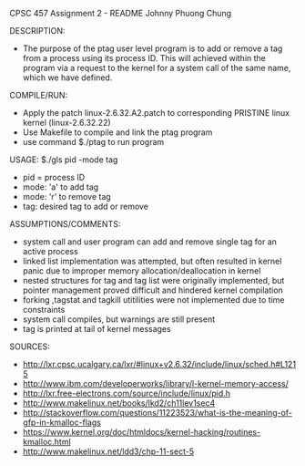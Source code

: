 CPSC 457 Assignment 2 - README Johnny Phuong Chung

DESCRIPTION:
- The purpose of the ptag user level program is to add or remove a tag from a process using its process ID. This will achieved within the program via a request to the kernel for a system call of the same name, which we have defined.

COMPILE/RUN: 
- Apply the patch linux-2.6.32.A2.patch to corresponding PRISTINE linux kernel (linux-2.6.32.22)
- Use Makefile to compile and link the ptag program
- use command $./ptag to run program

USAGE: $./gls pid -mode tag
- pid = process ID
- mode: 'a' to add tag
- mode: 'r' to remove tag
- tag: desired tag to add or remove 

ASSUMPTIONS/COMMENTS:
- system call and user program can add and remove single tag for an active process
- linked list implementation was attempted, but often resulted in kernel panic due to improper memory allocation/deallocation in kernel
- nested structures for tag and tag list were originally implemented, but pointer management proved difficult and hindered kernel compilation
- forking ,tagstat and tagkill utitilities were not implemented due to time constraints
- system call compiles, but warnings are still present
- tag is printed at tail of kernel messages

SOURCES:
- http://lxr.cpsc.ucalgary.ca/lxr/#linux+v2.6.32/include/linux/sched.h#L1215
- http://www.ibm.com/developerworks/library/l-kernel-memory-access/
- http://lxr.free-electrons.com/source/include/linux/pid.h
- http://www.makelinux.net/books/lkd2/ch11lev1sec4
- http://stackoverflow.com/questions/11223523/what-is-the-meaning-of-gfp-in-kmalloc-flags
- https://www.kernel.org/doc/htmldocs/kernel-hacking/routines-kmalloc.html
- http://www.makelinux.net/ldd3/chp-11-sect-5
